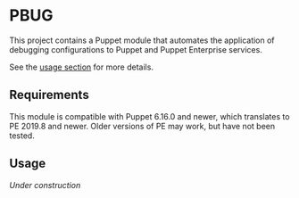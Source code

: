 # PBUG

This project contains a Puppet module that automates the application of
debugging configurations to Puppet and Puppet Enterprise services.

See the [usage section](#usage) for more details.

## Requirements

This module is compatible with Puppet 6.16.0 and newer, which translates to
PE 2019.8 and newer. Older versions of PE may work, but have not been tested.


## Usage

_Under construction_

